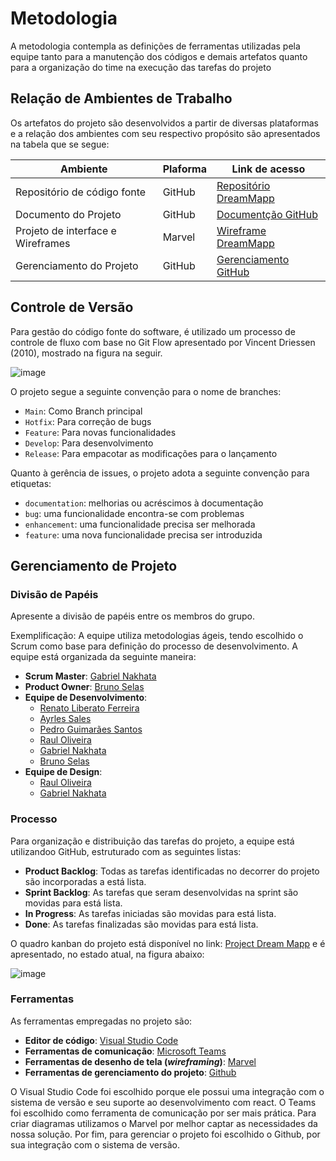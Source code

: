 
# Metodologia

A metodologia contempla as definições de ferramentas utilizadas pela equipe tanto para a manutenção dos códigos e demais artefatos quanto para a organização do time na execução das tarefas do projeto

## Relação de Ambientes de Trabalho

Os artefatos do projeto são desenvolvidos a partir de diversas plataformas e a relação dos ambientes com seu respectivo propósito são apresentados na tabela que se segue:

| Ambiente | Plaforma | Link de acesso |
| ----- | --------- | -------- |
| Repositório de código fonte | GitHub | [Repositório DreamMapp](https://github.com/ICEI-PUC-Minas-PMV-ADS/pmv-ads-2023-1-e3-proj-mov-t1-dream-mapp)|
| Documento do Projeto | GitHub | [Documentção GitHub](https://github.com/ICEI-PUC-Minas-PMV-ADS/pmv-ads-2023-1-e3-proj-mov-t1-dream-mapp/tree/main/docs)|
| Projeto de interface e Wireframes | Marvel | [Wireframe DreamMapp](https://marvelapp.com/prototype/9f7053g)
| Gerenciamento do Projeto | GitHub | [Gerenciamento GitHub](https://github.com/orgs/ICEI-PUC-Minas-PMV-ADS/projects/227)

## Controle de Versão

Para gestão do código fonte do software, é utilizado um processo de controle de fluxo com base no Git Flow apresentado por Vincent Driessen (2010), mostrado na figura na seguir.

![image](https://user-images.githubusercontent.com/101372729/193473345-bee33e04-b0a0-4e71-bbff-68742751d042.png)

O projeto segue a seguinte convenção para o nome de branches:

- `Main`: Como Branch principal
- `Hotfix`: Para correção de bugs
- `Feature`: Para novas funcionalidades
- `Develop`: Para desenvolvimento
- `Release`: Para empacotar as modificações para o lançamento 

Quanto à gerência de issues, o projeto adota a seguinte convenção para
etiquetas:

- `documentation`: melhorias ou acréscimos à documentação
- `bug`: uma funcionalidade encontra-se com problemas
- `enhancement`: uma funcionalidade precisa ser melhorada
- `feature`: uma nova funcionalidade precisa ser introduzida

## Gerenciamento de Projeto

### Divisão de Papéis

Apresente a divisão de papéis entre os membros do grupo.

Exemplificação: A equipe utiliza metodologias ágeis, tendo escolhido o Scrum como base para definição do processo de desenvolvimento. A equipe está organizada da seguinte maneira:
- **Scrum Master**: [Gabriel Nakhata](https://github.com/gabrielnakhata)
- **Product Owner**: [Bruno Selas](https://github.com/brunosellas)
- **Equipe de Desenvolvimento**:
  - [Renato Liberato Ferreira](https://github.com/ADS-RLF)
  - [Ayrles Sales](https://github.com/Ayrlesales)
  - [Pedro Guimarães Santos](https://github.com/pecosaints)
  - [Raul Oliveira](https://github.com/RaulShinaede)
  - [Gabriel Nakhata](https://github.com/gabrielnakhata)
  - [Bruno Selas](https://github.com/brunosellas)
- **Equipe de Design**:
  - [Raul Oliveira](https://github.com/RaulShinaede)
  - [Gabriel Nakhata](https://github.com/gabrielnakhata)

### Processo

Para organização e distribuição das tarefas do projeto, a equipe está utilizandoo GitHub, estruturado com as seguintes listas:

- **Product Backlog**: Todas as tarefas identificadas no decorrer do projeto são incorporadas a está lista.
- **Sprint Backlog**: As tarefas que seram desenvolvidas na sprint são movidas para está lista.
- **In Progress**: As tarefas iniciadas são movidas para está lista.
- **Done**: As tarefas finalizadas são movidas para está lista.

O quadro kanban do projeto está disponível no link: [Project Dream Mapp](https://github.com/orgs/ICEI-PUC-Minas-PMV-ADS/projects/227) e é apresentado, no estado atual, na figura abaixo:

![image](https://user-images.githubusercontent.com/82043220/229251260-9a7a6ec4-9896-4cb7-8d04-c4b92b34557c.png)

### Ferramentas

As ferramentas empregadas no projeto são:

- **Editor de código**: [Visual Studio Code](https://code.visualstudio.com/)
- **Ferramentas de comunicação**: [Microsoft Teams](https://www.microsoft.com/pt-br/microsoft-teams/group-chat-software/)
- **Ferramentas de desenho de tela (_wireframing_)**: [Marvel](https://marvelapp.com/)
- **Ferramentas de gerenciamento do projeto**: [Github](https://github.com/)

O Visual Studio Code foi escolhido porque ele possui uma integração com o sistema de versão e seu suporte ao desenvolvimento com react. O Teams foi escolhido como ferramenta de comunicação por ser mais prática. Para criar diagramas utilizamos o Marvel por melhor captar as necessidades da nossa solução. Por fim, para gerenciar o projeto foi escolhido o Github, por sua integração com o sistema de versão.
